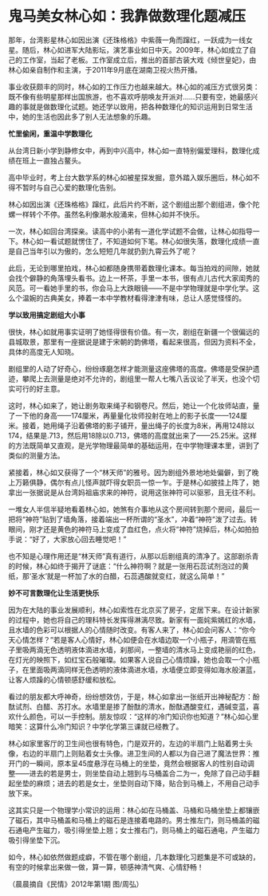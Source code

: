 # 鬼马美女林心如：我靠做数理化题减压

那年，台湾影星林心如因出演《还珠格格》中紫薇一角而蹿红，一跃成为一线女星。随后，林心如进军大陆影坛，演艺事业如日中天。2009年，林心如成立了自己的工作室，当起了老板。工作室成立后，推出的首部古装大戏《倾世皇妃》，由林心如亲自制作和主演，于2011年9月底在湖南卫视火热开播。 

事业收获颇丰的同时，林心如的工作压力也越来越大。林心如的减压方式很另类：既不像有些明星那样出国旅游，也不喜欢呼朋唤友开派对……只要有空，她最感兴趣的事就是做数理化试题。她还学以致用，把各种数理化的知识运用到日常生活中，她的生活也因此多了别人无法想象的乐趣。 

**忙里偷闲，重温中学数理化**

从台湾日新小学到静修女中，再到中兴高中，林心如一直特别偏爱理科，数理化成绩在班上一直独占鳌头。 

高中毕业时，考上台大数学系的林心如被星探发掘，意外踏入娱乐圈后，林心如不得不暂时与自己心爱的数理化告别。 

林心如因出演《还珠格格》蹿红，此后片约不断，这个剧组出那个剧组进，像个陀螺一样转个不停。虽然名利像潮水般涌来，但林心如并不快乐。 

一次，林心如回台湾探亲。读高中的小弟有一道化学试题不会做，让林心如指导一下。林心如一看试题就愣住了，不知道如何下笔。林心如很失落，数理化成绩一直是自己当年引以为傲的，怎么短短几年就扔到九霄云外了呢？ 

此后，无论到哪里拍戏，林心如都随身携带着数理化课本。每当拍戏的间隙，她就会找个僻静的角落埋头看书。边上一杯茶，手里一本书，很有点儿古代大家闺秀的风范。可一看她手里的书，你会马上大跌眼镜——不是中学物理就是中学化学。这么个温婉的古典美女，捧着一本中学教材看得津津有味，总让人感觉怪怪的。 

**学以致用搞定剧组大小事**

很快，林心如就用事实证明了她怪得很有价值。有一次，剧组在新疆一个很偏远的县城取景，那里有一座据说是建于宋朝的韵佛塔，看起来很高，但因为资料不全，具体的高度无人知晓。 

剧组里的人动了好奇心，纷纷琢磨怎样才能测量这座佛塔的高度。佛塔是受保护遗迹，攀爬上去测量是绝对不允许的，剧组里一帮人七嘴八舌议论了半天，也没个切实可行的好主意。 

这时，林心如来了，她让剧务取来绳子和钢卷尺。然后，她让一个化妆师站直，量了一下他的身高——174厘米，再量量化妆师投射在地上的影子长度——124厘米。接着，她用绳子沿着佛塔的影子铺开，量出绳子的长度为8米，再用124除以174，结果是.713，然后用18除以0.713，佛塔的高度就出来了——25.25米。这样的方法既简单又直观，是光学物理最简单的基础运用，在中学物理课本里，讲到了类似的测量方法。 

紧接着，林心如又获得了一个“林天师”的雅号。因为剧组外景地地处偏僻，到了晚上万籁俱静，偶尔有点儿怪声就吓得女职员一惊一乍。于是林心如披挂上阵了，她拿出一张据说是从台湾妈祖庙求来的神符，说用这张神符可以驱邪，且无往不利。 

一堆女人半信半疑地看着林心如，她煞有介事地从这个房间转到那个房间，最后一把将“神符”贴到了墙角落，接着端出一杯所谓的“圣水”，冲着“神符”泼了过去。转眼间，刚才还是黄色的神符马上变成了血红色，点火将“神符”烧掉后，林心如拍拍手说：“好了，大家放心回去睡觉吧！” 

也不知是心理作用还是“林天师”真有道行，从那以后剧组真的清净了。这部剧杀青的时候，林心如终于揭开了谜底：“什么神符啊？就是一张用石蕊试剂泡过的黄纸，那‘圣水’就是一杯加了水的白醋，石蕊遇酸就变红，就这么简单！” 

**妙不可言数理化让生活更快乐**

因为在大陆的事业发展顺利，林心如索性在北京买了房子，定居下来。在设计新家的过程中，她也将自己的理科特长发挥得淋漓尽致。新家有一面姹紫嫣红的水墙，且水墙的色彩可以根据人的心情随时改变。有客人来了，林心如会问客人：“你今天心情怎样？”若是客人心情好，林心如便会在水墙边取一个小瓶子，用滴管在瓶子里吸两滴无色透明液体滴进水墙，刹那间，一整墙的清水马上变成艳丽的红色，在灯光的映照下，如红宝石般璀璨。如果客人说自己心情烦躁，她也会取一个小瓶子，在里面吸两滴同样无色透明的液体滴进水墙，水墙便立即变得如海水般湛蓝，让客人烦躁的心情顿感舒缓和放松。 

看过的朋友都大呼神奇，纷纷想效仿，于是，林心如拿出一张纸开出神秘配方：酚酞试剂、白醋、苏打水。水墙里是掺了酚酞的清水，酚酞遇酸变红，遇碱变蓝，喜欢什么颜色，可以一手控制。朋友惊叹：“这样的冷门知识你也知道？”林心如心里暗笑：这算什么冷门知识？中学化学第三课就已经教了。 

林心如家里客厅的卫生间也很有特色，门是双开的，左边的半扇门上贴着男士头像，右边的半扇门上则贴着女士头像。进卫生间的人都以为自己进了魔法世界：推开门的一瞬间，原本呈45度悬浮在马桶上的坐垫，竟然会根据客人的性别自动调整——进去的若是男士，则坐垫自动上翘到与马桶盖合二为一，免除了自己动手翻起坐垫的麻烦；进去的若是女士，坐垫则自动下降，贴合到马桶上，不用自己动手放下来。 

这其实只是一个物理学小常识的运用：林心如在马桶盖、马桶和马桶坐垫上都镶嵌了磁石，其中马桶盖和马桶上的磁石是连接着电路的。男士推左门，则马桶盖的磁石通电产生磁力，吸引得坐垫上翘；女士推右门，则马桶上的磁石通电，产生磁力吸引得坐垫下沉。 

如今，林心如依然做题成癖，不管在哪个剧组，几本数理化习题集是不可或缺的，有空的时候拿出来做一做，算一算，顿感神清气爽、心情舒畅！ 

（晨晨摘自《民情》2012年第1期 图/周弘）